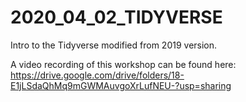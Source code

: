 # 2020_04_02_TIDYVERSE
Intro to the Tidyverse modified from 2019 version. 

A video recording of this workshop can be found here: https://drive.google.com/drive/folders/18-E1jLSdaQhMq9mGWMAuvgoXrLufNEU-?usp=sharing
